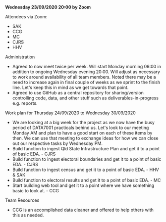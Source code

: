 **Wednesday 23/09/2020 20:00 by Zoom**

Attendees via Zoom:
* SAK
* CCG
* MC
* CJRS
* HHV

Administration
* Agreed to now meet twice per week. Will start Monday morning 09:00 in addition to ongoing Wednesday evening 20:00. Will adjust as necessary to work around availability of all team members. Noted there may be a need to increase again in final couple of weeks as we sprint to the finish line. Let's keep this in mind as we get towards that point.
* Agreed to use GitHub as a central repository for sharing/version controlling code, data, and other stuff such as deliverables-in-progress e.g. reports.

Work plan for Thursday 24/09/2020 to Wednesday 30/09/2020
* We are looking at a big week for the project as we now have the busy period of DATA7001 practicals behind us. Let's look to our meeting Monday AM and plan to have a good start on each of these items by then. We can use that meeting to exchange ideas for how we can close out our respective tasks by Wednesday PM.
* Build function to ingest Qld State Infrastructure Plan and get it to a point of basic EDA. - CJRS
* Build function to ingest electoral boundaries and get it to a point of basic EDA. - CJRS
* Build function to ingest census and get it to a point of basic EDA. - HHV & SAK
* Build function to electoral results and get it to a point of basic EDA. - MC
* Start building web tool and get it to a point where we have something basic to look at. - CCG

Team Resources
* CCG is an accomplished data cleaner and offered to help others with this as needed.
